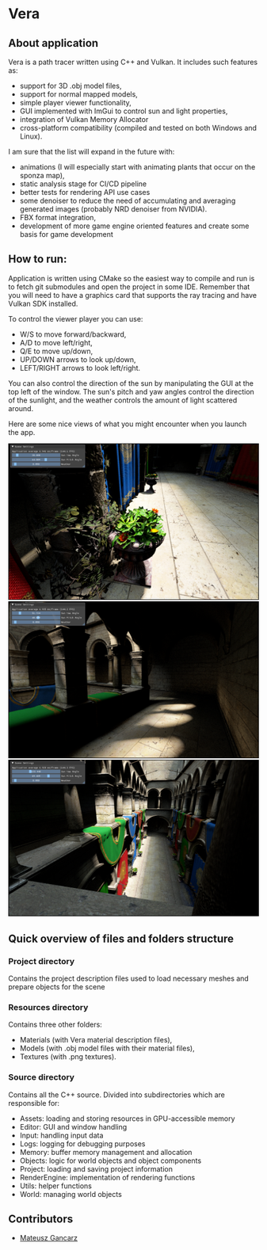 # Vera
## About application
Vera is a path tracer written using C++ and Vulkan. It includes such features as:
- support for 3D .obj model files,
- support for normal mapped models,
- simple player viewer functionality,
- GUI implemented with ImGui to control sun and light properties,
- integration of Vulkan Memory Allocator
- cross-platform compatibility (compiled and tested on both Windows and Linux).

I am sure that the list will expand in the future with:
- animations (I will especially start with animating plants that occur on the sponza map),
- static analysis stage for CI/CD pipeline
- better tests for rendering API use cases
- some denoiser to reduce the need of accumulating and averaging generated images (probably NRD denoiser from NVIDIA).
- FBX format integration,
- development of more game engine oriented features and create some basis for game development

## How to run:
Application is written using CMake so the easiest way to compile and run is to fetch git submodules and open the project in some IDE. Remember that you will need to have a graphics card that supports the ray tracing and have Vulkan SDK installed.

To control the viewer player you can use:
- W/S to move forward/backward,
- A/D to move left/right,
- Q/E to move up/down,
- UP/DOWN arrows to look up/down,
- LEFT/RIGHT arrows to look left/right.

You can also control the direction of the sun by manipulating the GUI at the top left of the window. The sun's pitch and yaw angles control the direction of the sunlight, and the weather controls the amount of light scattered around.

Here are some nice views of what you might encounter when you launch the app.

<div style="text-align:center">
<img src="Examples/example1.png" alt="mainpage" style="border: 1px solid black" />
</div>
<div style="text-align:center">
<img src="Examples/example2.png" alt="mainpage" style="border: 1px solid black" />
</div>
<div style="text-align:center">
<img src="Examples/example3.png" alt="mainpage" style="border: 1px solid black" />
</div>

## Quick overview of files and folders structure

### Project directory

Contains the project description files used to load necessary meshes and prepare objects for the scene

### Resources directory

Contains three other folders:
- Materials (with Vera material description files),
- Models (with .obj model files with their material files),
- Textures (with .png textures).

### Source directory

Contains all the C++ source. Divided into subdirectories which are responsible for:
- Assets: loading and storing resources in GPU-accessible memory
- Editor: GUI and window handling
- Input: handling input data
- Logs: logging for debugging purposes
- Memory: buffer memory management and allocation
- Objects: logic for world objects and object components
- Project: loading and saving project information
- RenderEngine: implementation of rendering functions
- Utils: helper functions
- World: managing world objects

## Contributors
* [Mateusz Gancarz](https://github.com/magancarz)
